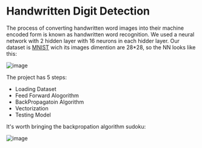 # Handwritten Digit Detection
The process of converting handwritten word images into their machine encoded form is known as handwritten word recognition. We used a neural network with 2 hidden layer with 16 neurons in each hidder layer. Our dataset is [MNIST](http://yann.lecun.com/exdb/mnist/) wich its images dimention are 28*28, so the NN looks like this:

![image](https://user-images.githubusercontent.com/93929227/218959856-f44a8266-a7f5-4d53-808a-f04010a0ea0d.png)

The project has 5 steps:
* Loading Dataset
* Feed Forward Alogorithm 
* BackPropagatoin Algorithm
* Vectorization
* Testing Model

It's worth bringing the backpropation algorithm sudoku:

![image](https://user-images.githubusercontent.com/93929227/218959572-58b14551-180d-49e8-8ac7-c1780a213ee1.png)

